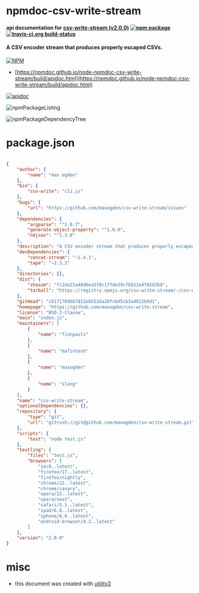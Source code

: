 # npmdoc-csv-write-stream

#### api documentation for  [csv-write-stream (v2.0.0)](https://github.com/maxogden/csv-write-stream)  [![npm package](https://img.shields.io/npm/v/npmdoc-csv-write-stream.svg?style=flat-square)](https://www.npmjs.org/package/npmdoc-csv-write-stream) [![travis-ci.org build-status](https://api.travis-ci.org/npmdoc/node-npmdoc-csv-write-stream.svg)](https://travis-ci.org/npmdoc/node-npmdoc-csv-write-stream)

#### A CSV encoder stream that produces properly escaped CSVs.

[![NPM](https://nodei.co/npm/csv-write-stream.png?downloads=true&downloadRank=true&stars=true)](https://www.npmjs.com/package/csv-write-stream)

- [https://npmdoc.github.io/node-npmdoc-csv-write-stream/build/apidoc.html](https://npmdoc.github.io/node-npmdoc-csv-write-stream/build/apidoc.html)

[![apidoc](https://npmdoc.github.io/node-npmdoc-csv-write-stream/build/screenCapture.buildCi.browser.%252Ftmp%252Fbuild%252Fapidoc.html.png)](https://npmdoc.github.io/node-npmdoc-csv-write-stream/build/apidoc.html)

![npmPackageListing](https://npmdoc.github.io/node-npmdoc-csv-write-stream/build/screenCapture.npmPackageListing.svg)

![npmPackageDependencyTree](https://npmdoc.github.io/node-npmdoc-csv-write-stream/build/screenCapture.npmPackageDependencyTree.svg)



# package.json

```json

{
    "author": {
        "name": "max ogden"
    },
    "bin": {
        "csv-write": "cli.js"
    },
    "bugs": {
        "url": "https://github.com/maxogden/csv-write-stream/issues"
    },
    "dependencies": {
        "argparse": "^1.0.7",
        "generate-object-property": "^1.0.0",
        "ndjson": "^1.3.0"
    },
    "description": "A CSV encoder stream that produces properly escaped CSVs.",
    "devDependencies": {
        "concat-stream": "~1.4.1",
        "tape": "~2.3.2"
    },
    "directories": {},
    "dist": {
        "shasum": "fc2da21a48d6ea5f8c17fde39cfb911e4f0292b0",
        "tarball": "https://registry.npmjs.org/csv-write-stream/-/csv-write-stream-2.0.0.tgz"
    },
    "gitHead": "c817170d6b7812eb552da20fcbd5cb3a4012b9d1",
    "homepage": "https://github.com/maxogden/csv-write-stream",
    "license": "BSD-2-Clause",
    "main": "index.js",
    "maintainers": [
        {
            "name": "finnpauls"
        },
        {
            "name": "mafintosh"
        },
        {
            "name": "maxogden"
        },
        {
            "name": "slang"
        }
    ],
    "name": "csv-write-stream",
    "optionalDependencies": {},
    "repository": {
        "type": "git",
        "url": "git+ssh://git@github.com/maxogden/csv-write-stream.git"
    },
    "scripts": {
        "test": "node test.js"
    },
    "testling": {
        "files": "test.js",
        "browsers": [
            "ie/8..latest",
            "firefox/17..latest",
            "firefox/nightly",
            "chrome/22..latest",
            "chrome/canary",
            "opera/12..latest",
            "opera/next",
            "safari/5.1..latest",
            "ipad/6.0..latest",
            "iphone/6.0..latest",
            "android-browser/4.2..latest"
        ]
    },
    "version": "2.0.0"
}
```



# misc
- this document was created with [utility2](https://github.com/kaizhu256/node-utility2)
